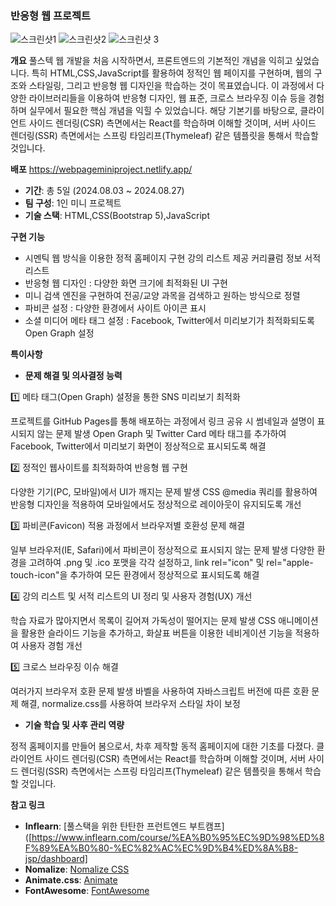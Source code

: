### 반응형 웹 프로젝트 

![스크린샷1](https://github.com/user-attachments/assets/947ce28c-2b0d-4b31-9f35-9c06bd6c456b)
![스크린샷2](https://github.com/user-attachments/assets/e21ed203-1beb-4bf9-a467-8ace68fe40ff)
![스크린샷 3](https://github.com/user-attachments/assets/014e6cff-d395-4adf-ae73-c8be351e8568)

**개요**
풀스텍 웹 개발을 처음 시작하면서, 프론트엔드의 기본적인 개념을 익히고 싶었습니다. 특히 HTML,CSS,JavaScript를 활용하여 정적인 웹 페이지를 구현하며, 웹의 구조와 스타일링, 그리고 반응형 웹 디자인을 학습하는 것이 목표였습니다. 
이 과정에서 다양한 라이브러리들을 이용하여 반응형 디자인, 웹 표준, 크로스 브라우징 이슈 등을 경험하며 실무에서 필요한 핵심 개념을 익힐 수 있었습니다. 
 해당 기본기를 바탕으로, 클라이언트 사이드 렌더링(CSR) 측면에서는 React를 학습하며 이해할 것이며, 서버 사이드 렌더링(SSR) 측면에서는 스프링 타임리프(Thymeleaf) 같은 템플릿을 통해서 학습할 것입니다. 
 

**배포** https://webpageminiproject.netlify.app/


- **기간**: 총 5일  (2024.08.03 ~ 2024.08.27)
- **팀 구성**: 1인 미니 프로젝트 
- **기술 스택**: HTML,CSS(Bootstrap 5),JavaScript 

**구현 기능**

- 시멘틱 웹 방식을 이용한 정적 홈페이지 구현
  강의 리스트 제공
  커리큘럼 정보
  서적 리스트 
- 반응형 웹 디자인 : 다양한 화면 크기에 최적화된 UI 구현 
- 미니 검색 엔진을 구현하여 전공/교양 과목을 검색하고 원하는 방식으로 정렬
- 파비콘 설정 : 다양한 환경에서 사이트 아이콘 표시 
- 소셜 미디어 메타 태그 설정 : Facebook, Twitter에서 미리보기가 최적화되도록 Open Graph 설정 


**특이사항**


- **문제 해결 및 의사결정 능력**

1️⃣ 메타 태그(Open Graph) 설정을 통한 SNS 미리보기 최적화

프로젝트를 GitHub Pages를 통해 배포하는 과정에서 링크 공유 시 썸네일과 설명이 표시되지 않는 문제 발생
Open Graph 및 Twitter Card 메타 태그를 추가하여 Facebook, Twitter에서 미리보기 화면이 정상적으로 표시되도록 해결  

2️⃣ 정적인 웹사이트를 최적화하여 반응형 웹 구현

다양한 기기(PC, 모바일)에서 UI가 깨지는 문제 발생
CSS @media 쿼리를 활용하여 반응형 디자인을 적용하여 모바일에서도 정상적으로 레이아웃이 유지되도록 개선

3️⃣ 파비콘(Favicon) 적용 과정에서 브라우저별 호환성 문제 해결

일부 브라우저(IE, Safari)에서 파비콘이 정상적으로 표시되지 않는 문제 발생
다양한 환경을 고려하여 .png 및 .ico 포맷을 각각 설정하고, link rel="icon" 및 rel="apple-touch-icon"을 추가하여 모든 환경에서 정상적으로 표시되도록 해결

4️⃣ 강의 리스트 및 서적 리스트의 UI 정리 및 사용자 경험(UX) 개선

학습 자료가 많아지면서 목록이 길어져 가독성이 떨어지는 문제 발생
CSS 애니메이션을 활용한 슬라이드 기능을 추가하고, 화살표 버튼을 이용한 네비게이션 기능을 적용하여 사용자 경험 개선

5️⃣ 크로스 브라우징 이슈 해결 

여러가지 브라우저 호환 문제 발생
바벨을 사용하여 자바스크립트 버전에 따른 호환 문제 해결, normalize.css를 사용하여 브라우저 스타일 차이 보정 
 
    
- **기술 학습 및 사후 관리 역량**

 정적 홈페이지를 만들어 봄으로서, 차후 제작할 동적 홈페이지에 대한 기초를 다졌다.
 클라이언트 사이드 렌더링(CSR) 측면에서는 React를 학습하며 이해할 것이며, 서버 사이드 렌더링(SSR) 측면에서는 스프링 타임리프(Thymeleaf) 같은 템플릿을 통해서 학습할 것입니다. 
 
    
    

**참고 링크**
- **Inflearn**: [풀스택을 위한 탄탄한 프런트엔드 부트캠프]([https://www.inflearn.com/course/%EA%B0%95%EC%9D%98%ED%8F%89%EA%B0%80-%EC%82%AC%EC%9D%B4%ED%8A%B8-jsp/dashboard]
- **Nomalize**: [Nomalize CSS]([https://getbootstrap.kr/](https://necolas.github.io/normalize.css/))
- **Animate.css**: [Animate](https://animate.style/)
- **FontAwesome**: [FontAwesome](https://fontawesome.com/)

